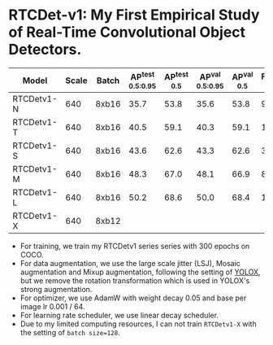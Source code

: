 # RTCDet-v1: My First Empirical Study of Real-Time Convolutional Object Detectors.

|   Model    | Scale | Batch | AP<sup>test<br>0.5:0.95 | AP<sup>test<br>0.5 | AP<sup>val<br>0.5:0.95 | AP<sup>val<br>0.5 | FLOPs<br><sup>(G) | Params<br><sup>(M) | Weight |
|------------|-------|-------|-------------------------|--------------------|------------------------|-------------------|-------------------|--------------------|--------|
| RTCDetv1-N |  640  | 8xb16 |         35.7            |        53.8        |          35.6          |        53.8       |      9.1          |        2.4         | [ckpt](https://github.com/yjh0410/PyTorch_YOLO_Tutorial/releases/download/yolo_tutorial_ckpt/rtcdet_v1_n_coco.pth) |
| RTCDetv1-T |  640  | 8xb16 |         40.5            |        59.1        |          40.3          |        59.1       |      19.0         |        5.1         | [ckpt](https://github.com/yjh0410/PyTorch_YOLO_Tutorial/releases/download/yolo_tutorial_ckpt/rtcdet_v1_t_coco.pth) |
| RTCDetv1-S |  640  | 8xb16 |         43.6            |        62.6        |          43.3          |        62.6       |      33.6         |        9.0         | [ckpt](https://github.com/yjh0410/PyTorch_YOLO_Tutorial/releases/download/yolo_tutorial_ckpt/rtcdet_v1_s_coco.pth) |
| RTCDetv1-M |  640  | 8xb16 |         48.3            |        67.0        |          48.1          |        66.9       |      87.4         |        23.6        | [ckpt](https://github.com/yjh0410/PyTorch_YOLO_Tutorial/releases/download/yolo_tutorial_ckpt/rtcdet_v1_m_coco.pth) |
| RTCDetv1-L |  640  | 8xb16 |         50.2            |        68.6        |          50.0          |        68.4       |      176.6        |        47.6        | [ckpt](https://github.com/yjh0410/PyTorch_YOLO_Tutorial/releases/download/yolo_tutorial_ckpt/rtcdet_v1_l_coco.pth) |
| RTCDetv1-X |  640  | 8xb12 |                         |                    |                        |                   |                   |                    |  |

- For training, we train my RTCDetv1 series series with 300 epochs on COCO.
- For data augmentation, we use the large scale jitter (LSJ), Mosaic augmentation and Mixup augmentation, following the setting of [YOLOX](https://github.com/ultralytics/yolov5), but we remove the rotation transformation which is used in YOLOX's strong augmentation.
- For optimizer, we use AdamW with weight decay 0.05 and base per image lr 0.001 / 64.
- For learning rate scheduler, we use linear decay scheduler.
- Due to my limited computing resources, I can not train `RTCDetv1-X` with the setting of `batch size=128`.
